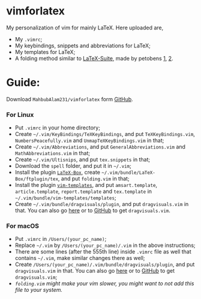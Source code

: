 # vimforlatex
My personalization of vim for mainly LaTeX.
Here uploaded are,
- My `.vimrc`;
- My keybindings, snippets and abbreviations for LaTeX;
- My templates for LaTeX;
- A folding method similar to  [LaTeX-Suite](https://github.com/vim-scripts/LaTeX-Suite-aka-Vim-LaTeX), made by petobens [1](https://tex.stackexchange.com/a/130826/154271), [2](https://github.com/petobens/dotfiles/blob/master/vim/ftplugin/tex/folding.vim).

# Guide:

Download `MahbubAlam231/vimforlatex` form [GitHub](https://github.com).

### For Linux

- Put `.vimrc` in your home directory;
- Create `~/.vim/KeyBindings/TeXKeyBindings`, and put `TeXKeyBindings.vim`, `NumbersPeacefully.vim` and `UnmapTeXKeyBindings.vim` in that;
- Create `~/.vim/Abbreviations`, and put `GeneralAbbreviations.vim` and `MathAbbreviations.vim` in that;
- Create `~/.vim/Ultisnips`, and put `tex.snippets` in that;
- Download the `spell` folder, and put it in `~/.vim`;
- Install the plugin [`LaTeX-Box`](https://github.com/LaTeX-Box-Team/LaTeX-Box), create `~/.vim/bundle/LaTeX-Box/ftplugin/tex`, and put `folding.vim` in that;
- Install the plugin [`vim-templates`](https://github.com/tibabit/vim-templates), and put `amsart.template`, `article.template`, `report.template` and `tex.template` in `~/.vim/bundle/vim-templates/templates`;
- Create `~/.vim/bundle/dragvisuals/plugin`, and put `dragvisuals.vim` in that. You can also go [here](https://is.gd/IBV2013) or to [GitHub](https://github.com/shinokada/dragvisuals.vim) to get `dragvisuals.vim`.

### For macOS
- Put `.vimrc` in `/Users/(your_pc_name)`;
- Replace `~/.vim` by `/Users/(your_pc_name)/.vim` in the above instructions;
- There are some lines (after the 555th line) inside `.vimrc` file as well that contains `~/.vim`, make similar changes there as well;
- Create `/Users/(your_pc_name)/.vim/bundle/dragvisuals/plugin`, and put `dragvisuals.vim` in that. You can also go [here](https://is.gd/IBV2013) or to [GitHub](https://github.com/shinokada/dragvisuals.vim) to get `dragvisuals.vim`;
- *`folding.vim` might make your vim slower, you might want to not add this file to your system.*
